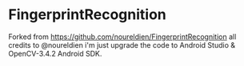 # FingerprintRecognition

Forked from https://github.com/noureldien/FingerprintRecognition all credits to @noureldien i'm just upgrade the code to Android Studio & OpenCV-3.4.2 Android SDK.